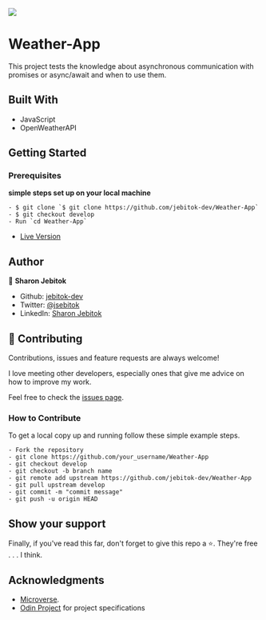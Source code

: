 ![](https://img.shields.io/badge/Microverse-blueviolet)

# Weather-App
This project tests the knowledge about asynchronous communication with promises or async/await and when to use them.

## Built With

- JavaScript
- OpenWeatherAPI

## Getting Started

### Prerequisites

**simple steps set up on your local machine**

```
- $ git clone `$ git clone https://github.com/jebitok-dev/Weather-App`
- $ git checkout develop
- Run `cd Weather-App`
```

- [Live Version](https://weather-app-async.netlify.app/)

<!-- ### Run Tests -->

## Author

👤 **Sharon Jebitok**

- Github: [jebitok-dev](https://github.com/jebitok-dev)
- Twitter: [@jsebitok](https://twitter.com/jsebitok)
- LinkedIn: [Sharon Jebitok](https://www.linkedin.com/in/sharon-jebitok/)

## 🤝 Contributing

Contributions, issues and feature requests are always welcome!

I love meeting other developers, especially ones that give me advice on how to improve my work.

Feel free to check the [issues page](https://github.com/jebitok-dev/Weather-App).

### How to Contribute

To get a local copy up and running follow these simple example steps.

```
- Fork the repository
- git clone https://github.com/your_username/Weather-App
- git checkout develop
- git checkout -b branch name
- git remote add upstream https://github.com/jebitok-dev/Weather-App
- git pull upstream develop
- git commit -m "commit message"
- git push -u origin HEAD
```

## Show your support

Finally, if you've read this far, don't forget to give this repo a ⭐️. They're free . . . I think.

## Acknowledgments

- [Microverse](https://microverse.org).
- [Odin Project](https://www.theodinproject.com/paths/full-stack-javascript/courses/javascript/lessons/weather-app) for project specifications
